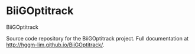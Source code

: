# BiiGOptitrack
BiiGOptitrack

Source code repository for the BiiGOptitrack project. Full documentation at http://hggm-lim.github.io/BiiGOptitrack/.
